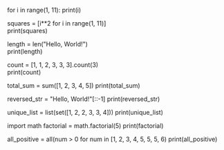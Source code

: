   for i in range(1, 11): print(i)


squares = [i**2 for i in range(1, 11)] <br>
print(squares)


length = len("Hello, World!") <br>
print(length)


count = [1, 1, 2, 3, 3, 3].count(3) <br>
print(count)

total_sum = sum([1, 2, 3, 4, 5])
print(total_sum)


reversed_str = "Hello, World!"[::-1]
print(reversed_str)


unique_list = list(set([1, 2, 2, 3, 3, 4]))
print(unique_list)

import math
factorial = math.factorial(5)
print(factorial)


all_positive = all(num > 0 for num in [1, 2, 3, 4, 5, 5, 5, 6)
print(all_positive)
